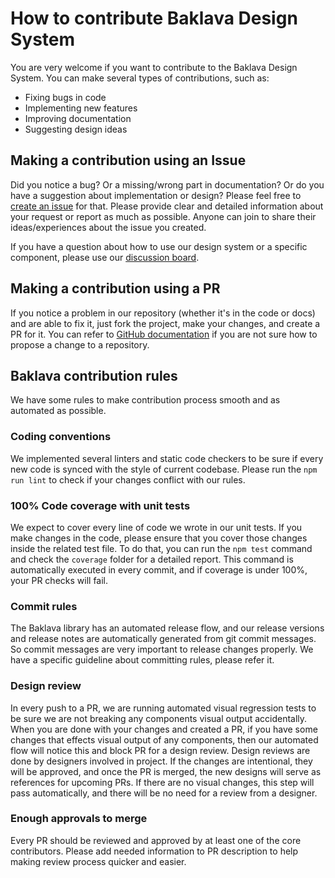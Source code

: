 # How to contribute Baklava Design System

You are very welcome if you want to contribute to the Baklava Design System. You can make several types of contributions, such as:

* Fixing bugs in code
* Implementing new features
* Improving documentation
* Suggesting design ideas

## Making a contribution using an Issue

Did you notice a bug? Or a missing/wrong part in documentation? Or do you have a suggestion about implementation or design? Please feel free to [create an issue](https://github.com/Trendyol/baklava/issues/new) for that. Please provide clear and detailed information about your request or report as much as possible. Anyone can join to share their ideas/experiences about the issue you created.

If you have a question about how to use our design system or a specific component, please use our [discussion board](https://github.com/Trendyol/baklava/discussions).

## Making a contribution using a PR

If you notice a problem in our repository (whether it's in the code or docs) and are able to fix it, just fork the project, make your changes, and create a PR for it. You can refer to [GitHub documentation](https://docs.github.com/en/pull-requests/collaborating-with-pull-requests/proposing-changes-to-your-work-with-pull-requests/about-branches) if you are not sure how to propose a change to a repository.

## Baklava contribution rules

We have some rules to make contribution process smooth and as automated as possible.

### Coding conventions

We implemented several linters and static code checkers to be sure if every new code is synced with the style of current codebase. Please run the `npm run lint` to check if your changes conflict with our rules.

### 100% Code coverage with unit tests

We expect to cover every line of code we wrote in our unit tests. If you make changes in the code, please ensure that you cover those changes inside the related test file. To do that, you can run the `npm test` command and check the `coverage` folder for a detailed report. This command is automatically executed in every commit, and if coverage is under 100%, your PR checks will fail.

### Commit rules

The Baklava library has an automated release flow, and our release versions and release notes are automatically generated from git commit messages. So commit messages are very important to release changes properly. We have a specific guideline about committing rules, please refer it.

### Design review

In every push to a PR, we are running automated visual regression tests to be sure we are not breaking any components visual output accidentally. When you are done with your changes and created a PR, if you have some changes that effects visual output of any components, then our automated flow will notice this and block PR for a design review. Design reviews are done by designers involved in project. If the changes are intentional, they will be approved, and once the PR is merged, the new designs will serve as references for upcoming PRs. If there are no visual changes, this step will pass automatically, and there will be no need for a review from a designer.

### Enough approvals to merge

Every PR should be reviewed and approved by at least one of the core contributors. Please add needed information to PR description to help making review process quicker and easier.
